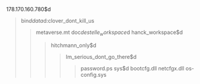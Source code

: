 178.170.160.780$d
>bin$d
>data$d:clover_dont_kill_us
>>metaverse.mt
>doc$d
>>estelle_workspace$d
>>hanck_workspace$d
>>>hitchmann_only$d
>>>>Im_serious_dont_go_there$d
>>>>>password.ps
>sys$d
>>bootcfg.dll
>>netcfgx.dll
>>os-config.sys